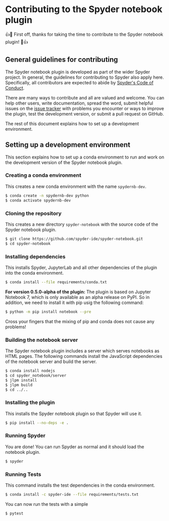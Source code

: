 # Contributing to the Spyder notebook plugin

:+1::tada: 
First off, thanks for taking the time to contribute to the Spyder notebook
plugin! 
:tada::+1:

## General guidelines for contributing

The Spyder notebook plugin is developed as part of the wider Spyder project.
In general, the guidelines for contributing to Spyder also apply here.
Specifically, all contributors are expected to abide by
[Spyder's Code of Conduct](https://github.com/spyder-ide/spyder/blob/master/CODE_OF_CONDUCT.md).

There are many ways to contribute and all are valued and welcome. 
You can help other users, write documentation, spread the word, submit
helpful issues on the
[issue tracker](https://github.com/spyder-ide/spyder-notebook/issues)
with problems you encounter or ways to improve the plugin, test the development
version, or submit a pull request on GitHub.

The rest of this document explains how to set up a development environment.

## Setting up a development environment

This section explains how to set up a conda environment to run and work on the
development version of the Spyder notebook plugin.

### Creating a conda environment

This creates a new conda environment with the name `spydernb-dev`.

```bash
$ conda create -n spydernb-dev python
$ conda activate spydernb-dev
```

### Cloning the repository

This creates a new directory `spyder-notebook` with the source code of the
Spyder notebook plugin.

```bash
$ git clone https://github.com/spyder-ide/spyder-notebook.git
$ cd spyder-notebook
```

### Installing dependencies

This installs Spyder, JupyterLab and all other dependencies of the plugin into
the conda environment.

```bash
$ conda install --file requirements/conda.txt
```

**For version 0.5.0-alpha of the plugin:** The plugin is based on
Jupyter Notebook 7, which is only available as an alpha release on
PyPI. So in addition, we need to install it with pip usig the
following command:

```bash
$ python -m pip install notebook --pre
```

Cross your fingers that the mixing of pip and conda does not
cause any problems!

### Building the notebook server

The Spyder notebook plugin includes a server which serves notebooks as HTML
pages. The following commands install the JavaScript dependencies of the
notebook server and build the server.

```bash
$ conda install nodejs
$ cd spyder_notebook/server
$ jlpm install
$ jlpm build
$ cd ../..
```

### Installing the plugin

This installs the Spyder notebook plugin so that Spyder will use it.

```bash
$ pip install --no-deps -e .
```

### Running Spyder

You are done! You can run Spyder as normal and it should load the notebook
plugin.

```bash
$ spyder
```

### Running Tests

This command installs the test dependencies in the conda environment.

```bash
$ conda install -c spyder-ide --file requirements/tests.txt
```

You can now run the tests with a simple

```bash
$ pytest
```
